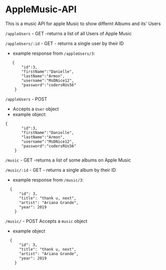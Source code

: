 # AppleMusic-API

This is a music API for apple Music to show differnt Albums and its' Users 

`/appleUsers` - GET
  -returns a list of all Users of Apple Music

`/appleUsers/:id` - GET
    - returns a single user by their ID 
- example response from `/appleUsers/3`:
```
   {
       "id":3,
       "firstName":"Danielle",
       "lastName":"Armon",
       "username":"MsDNice12",
       "password":"codersRUs56"
    }
```

`/appleUsers` - POST
- Accepts a `User` object
- example object:
```
{
       "id":3,
       "firstName":"Danielle",
       "lastName":"Armon",
       "username":"MsDNice12",
       "password":"codersRUs56"
    }
```



`/music` - GET
  -returns a list of some albums on Apple Music

`/music/:id` - GET
    - returns a single album by their ID 
- example response from `/music/3`:
```
  {
      "id": 3,
      "title": "thank u, next",
      "artist": "Ariana Grande",
      "year": 2019
    }
```

`/music/` - POST
 Accepts a `music` object
 - example object
```
  {
      "id": 3,
      "title": "thank u, next",
      "artist": "Ariana Grande",
      "year": 2019
    }




